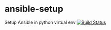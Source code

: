 # ansible-setup
Setup Ansible in python virtual env
[![Build Status](https://travis-ci.org/AutomationWithAnsible/ansible-setup.svg)](https://travis-ci.org/AutomationWithAnsible/ansible-setup)
